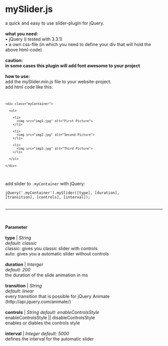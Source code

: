 # mySlider.js
a quick and easy to use slider-plugin for jQuery.
<br><br>
<b>what you need:</b><br>
• jQuery (i tested with 3.3.1)<br>
• a own css-file (in which you need to define your div that will hold the above html-code)<br>
<br>
<b>caution:</b><br>
<b>in some cases this plugin will add font awesome to your project</b><br>
<br>
<b>how to use:</b><br>
add the mySlider.min.js file to your website-project.<br>
add html code like this:
<code>
    
    <div class="myContainer">
    
      <ul>
      
        <li>
          <img src="img1.jpg" alt="First Picture"> 
        </li>
        
        <li>
          <img src="img2.jpg" alt="Second Picture">
        </li>
        
        <li>
          <img src="img3.jpg" alt="Third Picture">
        </li>
        
      </ul>
    
    </div>

</code>
<br>
add slider to <code>.myContainer</code> with jQuery:

<code>jQuery('.myContainer').mySlider([type], [duration], [transition], [controls], [interval]);</code>
<br><br>
<hr>
<br><br>
<b>Parameter</b><br><br>
<b>type</b> | <i>String</i><br>
<i>default: classic</i><br>
classic: gives you classic slider with controls<br>
auto: gives you a automatic slider without controls<br>
<br>
<b>duration</b> | <i>Interger</i><br>
<i>default: 200</i><br>
the duration of the slide animation in ms<br>
<br>
<b>transition</b> | <i>String</i><br>
<i>default: linear</i><br>
every transition that is possible for jQuery Animate (http://api.jquery.com/animate/)<br>
<br>
<b>controls</b> | <i>String</i>
<i>default: enableControlsStyle</i><br>
enableControlsStyle || disableControlsStyle<br>
enables or diables the controls style<br>
<br>
<b>interval</b> | <i>Integer</i>
<i>default: 5000</i><br>
defines the interval for the automatic slider<br>
<br>

